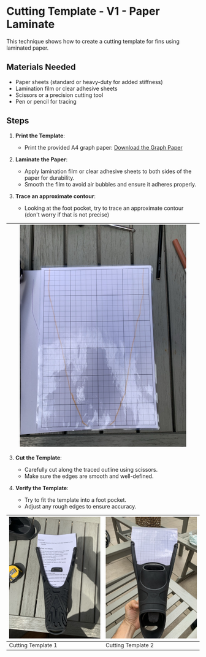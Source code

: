 # Cutting Template - V1 - Paper Laminate

This technique shows how to create a cutting template for fins using laminated paper.

## Materials Needed

- Paper sheets (standard or heavy-duty for added stiffness)
- Lamination film or clear adhesive sheets
- Scissors or a precision cutting tool
- Pen or pencil for tracing

## Steps

1. **Print the Template**:
    - Print the provided A4 graph paper: [Download the Graph Paper](./graph_paper.pdf)

2. **Laminate the Paper**:
    - Apply lamination film or clear adhesive sheets to both sides of the paper for durability.
    - Smooth the film to avoid air bubbles and ensure it adheres properly.

3. **Trace an approximate contour**:
    - Looking at the foot pocket, try to trace an approximate contour (don't worry if that is not precise)

|          |          | ![Paper Template](sf_paper_template.jpeg) |          |          |
|----------|----------|-------------------------------------------|----------|----------|

3. **Cut the Template**:
    - Carefully cut along the traced outline using scissors.
    - Make sure the edges are smooth and well-defined.

4. **Verify the Template**:
    - Try to fit the template into a foot pocket.
    - Adjust any rough edges to ensure accuracy.

| ![Cutting Template 1](sf_cutting_template_01.jpeg) | ![Cutting Template 2](sf_cutting_template_02.jpeg) |
|----------------------------------------------------|----------------------------------------------------|
| Cutting Template 1                                 | Cutting Template 2                                 |

